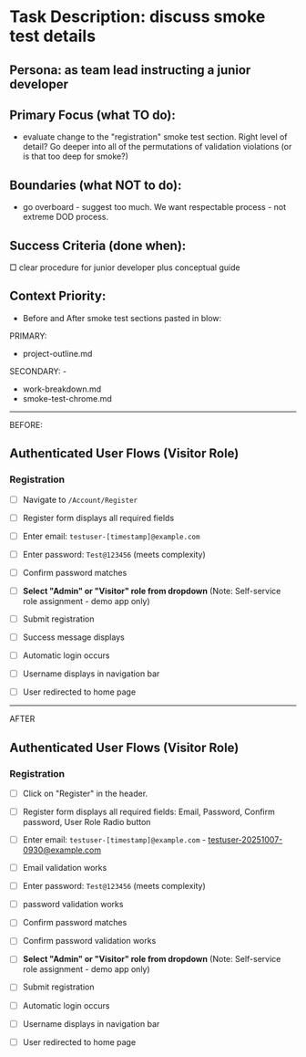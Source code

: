 # Task Description: discuss smoke test details


## Persona: as  team lead instructing a junior developer

## Primary Focus (what TO do):
- evaluate change to the "registration" smoke test section.  Right level of detail? Go deeper into all of the permutations of validation violations (or is that too deep for smoke?) 

## Boundaries (what NOT to do):
- go overboard - suggest too much.  We want respectable process - not extreme DOD process.

## Success Criteria (done when):
□ clear procedure for junior developer plus conceptual guide


## Context Priority:
- Before and After smoke test sections pasted in blow:

PRIMARY: 
 - project-outline.md


        
SECONDARY: - 


- work-breakdown.md
- smoke-test-chrome.md
  
---
BEFORE:
## Authenticated User Flows (Visitor Role)

### Registration
- [ ] Navigate to `/Account/Register`
- [ ] Register form displays all required fields
- [ ] Enter email: `testuser-[timestamp]@example.com`
- [ ] Enter password: `Test@123456` (meets complexity)
- [ ] Confirm password matches
- [ ] **Select "Admin" or "Visitor" role from dropdown** (Note: Self-service role assignment - demo app only)
- [ ] Submit registration
- [ ] Success message displays
- [ ] Automatic login occurs
- [ ] Username displays in navigation bar
- [ ] User redirected to home page


--------

AFTER
## Authenticated User Flows (Visitor Role)

### Registration
- [ ] Click on "Register" in the header.
- [ ] Register form displays all required fields: Email, Password, Confirm password, User Role Radio button
- [ ] Enter email: `testuser-[timestamp]@example.com` - testuser-20251007-0930@example.com
- [ ] Email validation works
- [ ] Enter password: `Test@123456` (meets complexity) 
- [ ] password validation works 
- [ ] Confirm password matches
- [ ] Confirm password validation works
- [ ] **Select "Admin" or "Visitor" role from dropdown** (Note: Self-service role assignment - demo app only)
- [ ] Submit registration
- [ ] Automatic login occurs
- [ ] Username displays in navigation bar
- [ ] User redirected to home page


